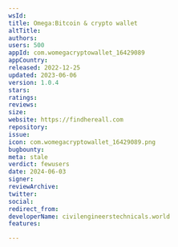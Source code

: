 ```yaml
---
wsId: 
title: Omega:Bitcoin & crypto wallet
altTitle: 
authors: 
users: 500
appId: com.womegacryptowallet_16429089
appCountry: 
released: 2022-12-25
updated: 2023-06-06
version: 1.0.4
stars: 
ratings: 
reviews: 
size: 
website: https://findhereall.com
repository: 
issue: 
icon: com.womegacryptowallet_16429089.png
bugbounty: 
meta: stale
verdict: fewusers
date: 2024-06-03
signer: 
reviewArchive: 
twitter: 
social: 
redirect_from: 
developerName: civilengineerstechnicals.world
features: 

---
```


